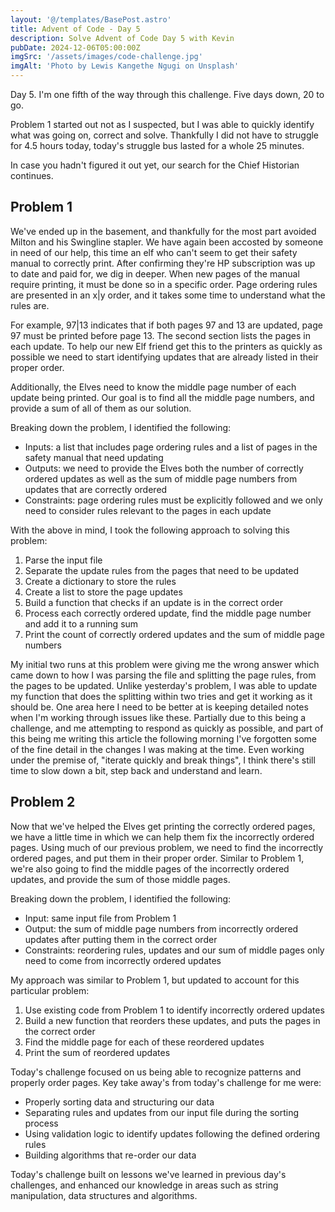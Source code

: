 ```yaml
---
layout: '@/templates/BasePost.astro'
title: Advent of Code - Day 5
description: Solve Advent of Code Day 5 with Kevin
pubDate: 2024-12-06T05:00:00Z
imgSrc: '/assets/images/code-challenge.jpg'
imgAlt: 'Photo by Lewis Kangethe Ngugi on Unsplash'
---
```


Day 5. I'm one fifth of the way through this challenge. Five days down, 20 to go.

Problem 1 started out not as I suspected, but I was able to quickly identify what was going on, correct and solve. Thankfully I did not have to struggle for 4.5 hours today, today's struggle bus lasted for a whole 25 minutes.

In case you hadn't figured it out yet, our search for the Chief Historian continues.

## Problem 1
We've ended up in the basement, and thankfully for the most part avoided Milton and his Swingline stapler. We have again been accosted by someone in need of our help, this time an elf who can't seem to get their safety manual to correctly print. After confirming they're HP subscription was up to date and paid for, we dig in deeper. When new pages of the manual require printing, it must be done so in a specific order. Page ordering rules are presented in an x|y order, and it takes some time to understand what the rules are.

For example, 97|13 indicates that if both pages 97 and 13 are updated, page 97 must be printed before page 13. The second section lists the pages in each update. To help our new Elf friend get this to the printers as quickly as possible we need to start identifying updates that are already listed in their proper order.

Additionally, the Elves need to know the middle page number of each update being printed. Our goal is to find all the middle page numbers, and provide a sum of all of them as our solution.

Breaking down the problem, I identified the following:
- Inputs: a list that includes page ordering rules and a list of pages in the safety manual that need updating
- Outputs: we need to provide the Elves both the number of correctly ordered updates as well as the sum of middle page numbers from updates that are correctly ordered
- Constraints: page ordering rules must be explicitly followed and we only need to consider rules relevant to the pages in each update

With the above in mind, I took the following approach to solving this problem:
1. Parse the input file
2. Separate the update rules from the pages that need to be updated
3. Create a dictionary to store the rules
4. Create a list to store the page updates
5. Build a function that checks if an update is in the correct order
6. Process each correctly ordered update, find the middle page number and add it to a running sum
7. Print the count of correctly ordered updates and the sum of middle page numbers

My initial two runs at this problem were giving me the wrong answer which came down to how I was parsing the file and splitting the page rules, from the pages to be updated. Unlike yesterday's problem, I was able to update my function that does the splitting within two tries and get it working as it should be. One area here I need to be better at is keeping detailed notes when I'm working through issues like these. Partially due to this being a challenge, and me attempting to respond as quickly as possible, and part of this being me writing this article the following morning I've forgotten some of the fine detail in the changes I was making at the time. Even working under the premise of, "iterate quickly and break things", I think there's still time to slow down a bit, step back and understand and learn.

## Problem 2
Now that we've helped the Elves get printing the correctly ordered pages, we have a little time in which we can help them fix the incorrectly ordered pages. Using much of our previous problem, we need to find the incorrectly ordered pages, and put them in their proper order. Similar to Problem 1, we're also going to find the middle pages of the incorrectly ordered updates, and provide the sum of those middle pages.

Breaking down the problem, I identified the following:
- Input: same input file from Problem 1
- Output: the sum of middle page numbers from incorrectly ordered updates after putting them in the correct order
- Constraints: reordering rules, updates and our sum of middle pages only need to come from incorrectly ordered updates

My approach was similar to Problem 1, but updated to account for this particular problem:
1. Use existing code from Problem 1 to identify incorrectly ordered updates
2. Build a new function that reorders these updates, and puts the pages in the correct order
3. Find the middle page for each of these reordered updates
4. Print the sum of reordered updates

Today's challenge focused on us being able to recognize patterns and properly order pages. Key take away's from today's challenge for me were:
- Properly sorting data and structuring our data
- Separating rules and updates from our input file during the sorting process
- Using validation logic to identify updates following the defined ordering rules
- Building algorithms that re-order our data

Today's challenge built on lessons we've learned in previous day's challenges, and enhanced our knowledge in areas such as string manipulation, data structures and algorithms.
